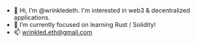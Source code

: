 - 👋 Hi, I’m @wrinkledeth. I'm interested in web3 & decentralized applications.
- 🌱 I’m currently focused on learning Rust / Solidity!
- 📫 wrinkled.eth@gmail.com

<!---
WrinkledEth/WrinkledEth is a ✨ special ✨ repository because its `README.md` (this file) appears on your GitHub profile.
You can click the Preview link to take a look at your changes.
--->
